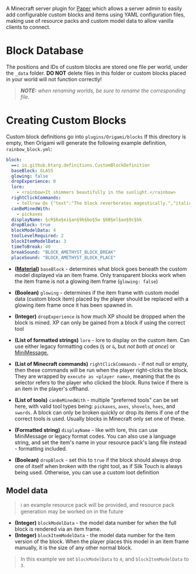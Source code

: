 <a href="https://github.com/iCrazyBlaze/CustomItemsPlugin/blob/master/origami-logo.png?raw=true" align="center" style="max-width: 600px"></a>

A Minecraft server plugin for [Paper](https://papermc.io) which allows a server admin to easily add configurable custom
blocks and
items using YAML configuration files, making use of
resource packs and custom model data to allow vanilla clients to connect.

# Block Database

The positions and IDs of custom blocks are stored one file per world, under the `_data` folder. **DO NOT** delete files
in this folder or custom blocks placed in your world will not function correctly!
> ***NOTE:*** *when renaming worlds, be sure to rename the corresponding file.*

# Creating Custom Blocks

Custom block definitions go into `plugins/Origami/blocks`
If this directory is empty, then Origami will generate the following example definition, `rainbow_block.yml`:

```yml
block:
  ==: io.github.btarg.definitions.CustomBlockDefinition
  baseBlock: GLASS
  glowing: false
  dropExperience: 0
  lore:
    - <rainbow>It shimmers beautifully in the sunlight.</rainbow>
  rightClickCommands:
    - tellraw @s {"text":"The block reverberates magestically.","italic":true,"color":"gray"}
  canBeMinedWith:
    - pickaxes
  displayName: §cR§6a§ei§an§9b§bo§5w §6B§el§ao§9c§bk
  dropBlock: true
  blockModelData: 4
  toolLevelRequired: 2
  blockItemModelData: 3
  timeToBreak: 40
  breakSound: "BLOCK_AMETHYST_BLOCK_BREAK"
  placeSound: "BLOCK_AMETHYST_BLOCK_PLACE"
```

- **([Material](https://hub.spigotmc.org/javadocs/bukkit/org/bukkit/Material.html))** `baseBlock` - determines what
  block
  goes beneath the custom model displayed via an item frame. Only
  transparent blocks
  work when the item frame is not a glowing item frame (`glowing: false`)


- **(Boolean)** `glowing` - determines if the item frame with custom model data (custom block item) placed by the player
  should be
  replaced with a glowing item frame once it has been spawned in.


- **(Integer)** `dropExperience` is how much XP should be dropped when the block is mined. XP can only be gained from a
  block if using the correct tool


- **(List of formatted strings)** `lore` - lore to display on the custom item. Can use either legacy formatting
  codes (`§`
  or `&`,
  but *not both at once*) or [MiniMessage.](https://docs.advntr.dev/minimessage/format.html)


- **(List of Minecraft commands)** `rightClickCommands` - if not null or empty, then these commands will be run when the
  player right-clicks the block. They are wrapped by `execute as <player name>`, meaning that the `@s` selector refers
  to the player who clicked the block. Runs twice if there is an item in the player's offhand.


- **(List of tools)** `canBeMinedWith` - multiple "preferred tools" can be set here, with valid tool types
  being: `pickaxes`, `axes`, `shovels`, `hoes`, and `swords`. A block can only be broken quickly or drop its items if
  one of the correct tools is used. Usually blocks in Minecraft only set one of these.


- **(Formatted string)** `displayName` - like with lore, this can use MiniMessage or legacy format codes. You can also
  use
  a language string, and set the item's name in your resource pack's lang file instead - formatting included.


- **(Boolean)** `dropBlock` - set this to `true` if the block should always drop one of itself when broken with the
  right tool, as if Silk Touch is always being used. Otherwise, you can use a custom loot definition

## Model data

> ℹ️ an example resource pack will be provided, and resource pack generation may be worked on in the future

- **(Integer)** `blockModelData` - the model data number for when the full block is rendered via an item frame.
- **(Integer)** `blockItemModelData` - the model data number for the item version of the block. When the player places
  this model in an item frame manually, it is the size of any other normal block.

> In this example we set `blockModelData` to `4`, and `blockItemModelData` to `3`.

